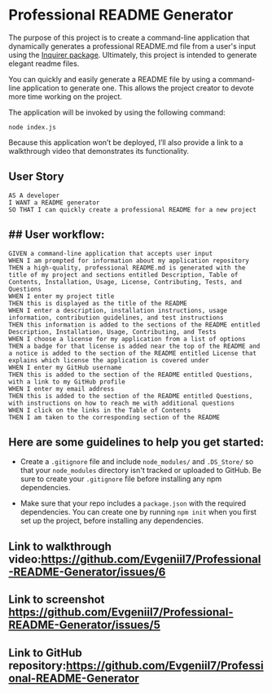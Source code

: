 # Professional README Generator

The purpose of this project is to create a command-line application that dynamically generates a professional README.md file from a user's input using the [Inquirer package](https://www.npmjs.com/package/inquirer). Ultimately, this project is intended to generate elegant readme files.

You can quickly and easily generate a README file by using a command-line application to generate one. This allows the project creator to devote more time working on the project.

The application will be invoked by using the following command:

```
node index.js
```

Because this application won’t be deployed, I’ll also provide a link to a walkthrough video that demonstrates its functionality. 

## User Story

```
AS A developer
I WANT a README generator
SO THAT I can quickly create a professional README for a new project
```

## ## User workflow:

```
GIVEN a command-line application that accepts user input
WHEN I am prompted for information about my application repository
THEN a high-quality, professional README.md is generated with the title of my project and sections entitled Description, Table of Contents, Installation, Usage, License, Contributing, Tests, and Questions
WHEN I enter my project title
THEN this is displayed as the title of the README
WHEN I enter a description, installation instructions, usage information, contribution guidelines, and test instructions
THEN this information is added to the sections of the README entitled Description, Installation, Usage, Contributing, and Tests
WHEN I choose a license for my application from a list of options
THEN a badge for that license is added near the top of the README and a notice is added to the section of the README entitled License that explains which license the application is covered under
WHEN I enter my GitHub username
THEN this is added to the section of the README entitled Questions, with a link to my GitHub profile
WHEN I enter my email address
THEN this is added to the section of the README entitled Questions, with instructions on how to reach me with additional questions
WHEN I click on the links in the Table of Contents
THEN I am taken to the corresponding section of the README
```

## Here are some guidelines to help you get started:

* Create a `.gitignore` file and include `node_modules/` and `.DS_Store/` so that your `node_modules` directory isn't tracked or uploaded to GitHub. Be sure to create your `.gitignore` file before installing any npm dependencies.

* Make sure that your repo includes a `package.json` with the required dependencies. You can create one by running `npm init` when you first set up the project, before installing any dependencies.


## Link to walkthrough video:https://github.com/EvgeniiI7/Professional-README-Generator/issues/6


## Link to screenshot https://github.com/EvgeniiI7/Professional-README-Generator/issues/5


## Link to GitHub repository:https://github.com/EvgeniiI7/Professional-README-Generator
